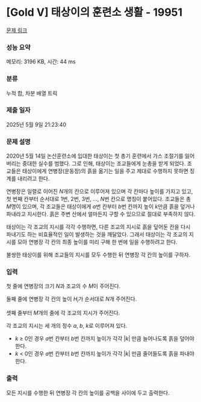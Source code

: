# [Gold V] 태상이의 훈련소 생활 - 19951 

[문제 링크](https://www.acmicpc.net/problem/19951) 

### 성능 요약

메모리: 3196 KB, 시간: 44 ms

### 분류

누적 합, 차분 배열 트릭

### 제출 일자

2025년 5월 9일 21:23:40

### 문제 설명

<p>2020년 5월 14일 논산훈련소에 입대한 태상이는 첫 총기 훈련에서 가스 조절기를 잃어버리는 중대한 실수를 범했다. 그로 인해, 태상이는 조교들에게 눈총을 받게 되었다. 조교들은 태상이에게 연병장(운동장)의 흙을 옮기는 일을 주고 제대로 수행하지 못하면 징계를 내리려고 한다.</p>

<p>연병장은 일렬로 이어진 <em>N</em>개의 칸으로 이루어져 있으며 각 칸마다 높이를 가지고 있고, 첫 번째 칸부터 순서대로 1번, 2번, 3번, ..., <em>N</em>번 칸으로 명칭이 붙어있다. 조교들은 총 <em>M</em>명이 있으며, 각 조교들은 태상이에게 <em>a</em>번 칸부터 <em>b</em>번 칸까지 높이 <em>k</em>만큼 흙을 덮거나 파내라고 지시한다. 흙은 주변 산에서 얼마든지 구할 수 있으므로 절대로 부족하지 않다.</p>

<p>태상이는 각 조교의 지시를 각각 수행하면, 다른 조교의 지시로 흙을 덮어둔 칸을 다시 파내기도 하는 비효율적인 일이 발생하는 것을 깨달았다. 그래서 태상이는 각 조교의 지시를 모아 연병장 각 칸의 최종 높이를 미리 구해 한 번에 일을 수행하려고 한다.</p>

<p>불쌍한 태상이를 위해 조교들의 지시를 모두 수행한 뒤 연병장 각 칸의 높이를 구하자.</p>

### 입력 

 <p>첫 줄에 연병장의 크기 <em>N</em>과 조교의 수 <em>M</em>이 주어진다.</p>

<p>둘째 줄에 연병장 각 칸의 높이 <em>H<sub>i</sub></em>가 순서대로 <em>N</em>개 주어진다.</p>

<p>셋째 줄부터 <em>M</em>개의 줄에 각 조교의 지시가 주어진다.</p>

<p>각 조교의 지시는 세 개의 정수 <em>a</em>, <em>b</em>, <em>k</em>로 이루어져 있다.</p>

<ul>
	<li><em>k </em>≥ 0인 경우 <em>a</em>번 칸부터 <em>b</em>번 칸까지 높이가 각각 |<em>k</em>| 만큼 늘어나도록 흙을 덮어야 한다.</li>
	<li><em>k</em> < 0인 경우 <em>a</em>번 칸부터 <em>b</em>번 칸까지 높이가 각각 |<em>k</em>| 만큼 줄어들도록 흙을 파내야 한다.</li>
</ul>

### 출력 

 <p>모든 지시를 수행한 뒤 연병장 각 칸의 높이를 공백을 사이에 두고 출력한다.</p>

